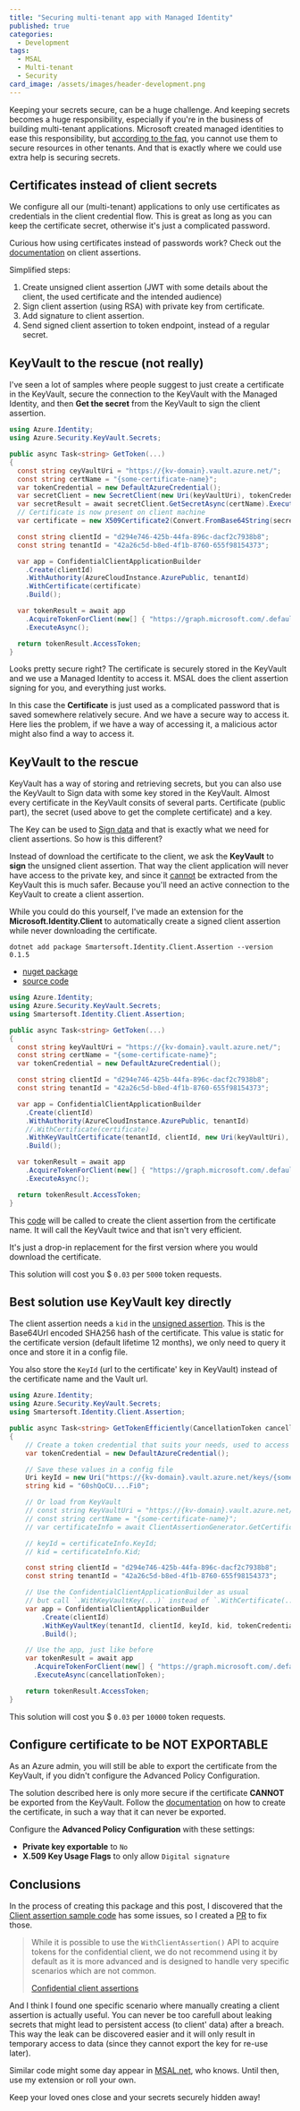 ```yaml
---
title: "Securing multi-tenant app with Managed Identity"
published: true
categories:
  - Development
tags:
  - MSAL
  - Multi-tenant
  - Security
card_image: /assets/images/header-development.png
---
```


Keeping your secrets secure, can be a huge challenge. And keeping secrets becomes a huge responsibility, especially if you're in the business of building multi-tenant applications. Microsoft created managed identities to ease this responsibility, but [according to the faq](https://docs.microsoft.com/en-us/azure/active-directory/managed-identities-azure-resources/managed-identities-faq#can-i-use-a-managed-identity-to-access-a-resource-in-a-different-directorytenant), you cannot use them to secure resources in other tenants. And that is exactly where we could use extra help is securing secrets.

<!--more-->

## Certificates instead of client secrets

We configure all our (multi-tenant) applications to only use certificates as  credentials in the client credential flow. This is great as long as you can keep the certificate secret, otherwise it's just a complicated password. 

Curious how using certificates instead of passwords work? Check out the [documentation](https://docs.microsoft.com/en-us/azure/active-directory/develop/msal-net-client-assertions) on client assertions.

Simplified steps:

1. Create unsigned client assertion (JWT with some details about the client, the used certificate and the intended audience)
2. Sign client assertion (using RSA) with private key from certificate.
3. Add signature to client assertion.
4. Send signed client assertion to token endpoint, instead of a regular secret.

## KeyVault to the rescue (not really)

I've seen a lot of samples where people suggest to just create a certificate in the KeyVault, secure the connection to the KeyVault with the Managed Identity, and then **Get the secret** from the KeyVault to sign the client assertion.

```csharp
using Azure.Identity;
using Azure.Security.KeyVault.Secrets;

public async Task<string> GetToken(...)
{
  const string ceyVaultUri = "https://{kv-domain}.vault.azure.net/";
  const string certName = "{some-certificate-name}";
  var tokenCredential = new DefaultAzureCredential();
  var secretClient = new SecretClient(new Uri(keyVaultUri), tokenCredential);
  var secretResult = await secretClient.GetSecretAsync(certName).ExecuteAsync();
  // Certificate is now present on client machine
  var certificate = new X509Certificate2(Convert.FromBase64String(secretResult.Value.Value));

  const string clientId = "d294e746-425b-44fa-896c-dacf2c7938b8";
  const string tenantId = "42a26c5d-b8ed-4f1b-8760-655f98154373";

  var app = ConfidentialClientApplicationBuilder
    .Create(clientId)
    .WithAuthority(AzureCloudInstance.AzurePublic, tenantId)
    .WithCertificate(certificate)
    .Build();

  var tokenResult = await app
    .AcquireTokenForClient(new[] { "https://graph.microsoft.com/.default" })
    .ExecuteAsync();

  return tokenResult.AccessToken;
}
```

Looks pretty secure right? The certificate is securely stored in the KeyVault and we use a Managed Identity to access it. MSAL does the client assertion signing for you, and everything just works.

In this case the **Certificate** is just used as a complicated password that is saved somewhere relatively secure. And we have a secure way to access it. Here lies the problem, if we have a way of accessing it, a malicious actor might also find a way to access it.

## KeyVault to the rescue

KeyVault has a way of storing and retrieving secrets, but you can also use the KeyVault to Sign data with some key stored in the KeyVault. Almost every certificate in the KeyVault consits of several parts. Certificate (public part), the secret (used above to get the complete certificate) and a key.

The Key can be used to [Sign data](https://docs.microsoft.com/en-us/dotnet/api/azure.security.keyvault.keys.cryptography.cryptographyclient.signdataasync?view=azure-dotnet) and that is exactly what we need for client assertions. So how is this different?

Instead of download the certificate to the client, we ask the **KeyVault** to **sign** the unsigned client assertion. That way the client application will never have access to the private key, and since it [cannot](#configure-certificate-to-be-not-exportable) be extracted from the KeyVault this is much safer. Because you'll need an active connection to the KeyVault to create a client assertion.

While you could do this yourself, I've made an extension for the **Microsoft.Identity.Client** to automatically create a signed client assertion while never downloading the certificate.

`dotnet add package Smartersoft.Identity.Client.Assertion --version 0.1.5`

- [nuget package](https://www.nuget.org/packages/Smartersoft.Identity.Client.Assertion/)
- [source code](https://github.com/Smartersoft/identity-client-assertion)

```csharp
using Azure.Identity;
using Azure.Security.KeyVault.Secrets;
using Smartersoft.Identity.Client.Assertion;

public async Task<string> GetToken(...)
{
  const string keyVaultUri = "https://{kv-domain}.vault.azure.net/";
  const string certName = "{some-certificate-name}";
  var tokenCredential = new DefaultAzureCredential();

  const string clientId = "d294e746-425b-44fa-896c-dacf2c7938b8";
  const string tenantId = "42a26c5d-b8ed-4f1b-8760-655f98154373";

  var app = ConfidentialClientApplicationBuilder
    .Create(clientId)
    .WithAuthority(AzureCloudInstance.AzurePublic, tenantId)
    //.WithCertificate(certificate)
    .WithKeyVaultCertificate(tenantId, clientId, new Uri(keyVaultUri), certName, tokenCredential)
    .Build();

  var tokenResult = await app
    .AcquireTokenForClient(new[] { "https://graph.microsoft.com/.default" })
    .ExecuteAsync();

  return tokenResult.AccessToken;
}
```

This [code](https://github.com/Smartersoft/identity-client-assertion/blob/683892632686d4aeea04b2adf7fdf3051f3bcaaf/src/Smartersoft.Identity.Client.Assertion/ClientAssertionGenerator.cs#L180-L191) will be called to create the client assertion from the certificate name. It will call the KeyVault twice and that isn't very efficient.

It's just a drop-in replacement for the first version where you would download the certificate.

This solution will cost you $ `0.03` per `5000` token requests.

## Best solution use KeyVault key directly

The client assertion needs a `kid` in the [unsigned assertion](https://github.com/Smartersoft/identity-client-assertion/blob/683892632686d4aeea04b2adf7fdf3051f3bcaaf/src/Smartersoft.Identity.Client.Assertion/ClientAssertionGenerator.cs#L66-L95). This is the Base64Url encoded SHA256 hash of the certificate. This value is static for the certificate version (default lifetime 12 months), we only need to query it once and store it in a config file.

You also store the `KeyId` (url to the certificate' key in KeyVault) instead of the certificate name and the Vault url.

```csharp
using Azure.Identity;
using Azure.Security.KeyVault.Secrets;
using Smartersoft.Identity.Client.Assertion;

public async Task<string> GetTokenEfficiently(CancellationToken cancellationToken)
{
    // Create a token credential that suits your needs, used to access the KeyVault
    var tokenCredential = new DefaultAzureCredential();

    // Save these values in a config file
    Uri keyId = new Uri("https://{kv-domain}.vault.azure.net/keys/{some-certificate-name}/{cert-version}");
    string kid = "60shQoCU....Fi0";

    // Or load from KeyVault
    // const string KeyVaultUri = "https://{kv-domain}.vault.azure.net/";
    // const string certName = "{some-certificate-name}";
    // var certificateInfo = await ClientAssertionGenerator.GetCertificateInfoFromKeyVault(new Uri(KeyVaultUri), certName, tokenCredential, cancellationToken);

    // keyId = certificateInfo.KeyId;
    // kid = certificateInfo.Kid;

    const string clientId = "d294e746-425b-44fa-896c-dacf2c7938b8";
    const string tenantId = "42a26c5d-b8ed-4f1b-8760-655f98154373";

    // Use the ConfidentialClientApplicationBuilder as usual
    // but call `.WithKeyVaultKey(...)` instead of `.WithCertificate(...)`
    var app = ConfidentialClientApplicationBuilder
        .Create(clientId)
        .WithKeyVaultKey(tenantId, clientId, keyId, kid, tokenCredential)
        .Build();

    // Use the app, just like before
    var tokenResult = await app
      .AcquireTokenForClient(new[] { "https://graph.microsoft.com/.default" })
      .ExecuteAsync(cancellationToken);

    return tokenResult.AccessToken;
}
```

This solution will cost you $ `0.03` per `10000` token requests.

## Configure certificate to be NOT EXPORTABLE

As an Azure admin, you will still be able to export the certificate from the KeyVault, if you didn't configure the Advanced Policy Configuration. 

The solution described here is only more secure if the certificate **CANNOT** be exported from the KeyVault. Follow the [documentation](https://github.com/Smartersoft/identity-client-assertion/blob/main/docs/Smartersoft.Identity.Client.Assertion.md#creating-a-certificate-in-keyvault) on how to create the certificate, in such a way that it can never be exported.

Configure the **Advanced Policy Configuration** with these settings:

- **Private key exportable** to `No`
-  **X.509 Key Usage Flags** to only allow `Digital signature`

## Conclusions

In the process of creating this package and this post, I discovered that the [Client assertion sample code](https://docs.microsoft.com/en-us/azure/active-directory/develop/msal-net-client-assertions) has some issues, so I created a [PR](https://github.com/MicrosoftDocs/azure-docs/pull/86636) to fix those.

> While it is possible to use the `WithClientAssertion()` API to acquire tokens for the confidential client, we do not recommend using it by default as it is more advanced and is designed to handle very specific scenarios which are not common.
>
> [Confidential client assertions](https://docs.microsoft.com/en-us/azure/active-directory/develop/msal-net-client-assertions)

And I think I found one specific scenario where manually creating a client assertion is actually useful. You can never be too carefull about leaking secrets that might lead to persistent access (to client' data) after a breach. This way the leak can be discovered easier and it will only result in temporary access to data (since they cannot export the key for re-use later).

Similar code might some day appear in [MSAL.net](https://github.com/AzureAD/microsoft-authentication-library-for-dotnet), who knows. Until then, use my extension or roll your own.

Keep your loved ones close and your secrets securely hidden away!
